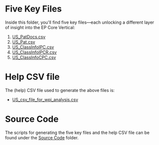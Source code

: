 # Five Key Files
Inside this folder, you'll find five key files—each unlocking a different layer of insight into the EP Core Vertical:
1. [US_PatDocs.csv](https://drive.google.com/file/d/14nVuAJcC2XBnXMHI3MzM3M7zhYJFuKVl/view?usp=sharing)
2. [US_Pat.csv](https://drive.google.com/file/d/114brLOj6gho3DairogZqLURYuAxAl32m/view?usp=sharing)
3. [US_ClassInfoIPC.csv](https://drive.google.com/file/d/1kN7fOpvwUZz3I2Dx4fBoVM0SKUhSNias/view?usp=sharing)
4. [US_ClassInfoIPCR.csv](https://drive.google.com/file/d/1OyTNnFVoI762ituBoS1n7v0kFNjzMB5J/view?usp=sharing)
5. [US_ClassInfoCPC.csv](https://drive.google.com/file/d/1-4uaOCMIJZPVm5fhcqzgI6wK9h46QMj9/view?usp=sharing)

# Help CSV file
The (help) CSV file used to generate the above files is:
- [US_csv_file_for_wpi_analysis.csv](https://drive.google.com/file/d/1Jakgn3t5r7aC8UdmOLy3SXKVl6PHl6KT/view?usp=sharing)

# Source Code
The scripts for generating the five key files and the help CSV file can be found under the [Source Code](https://github.com/cs1msa/WPIplus/tree/main/Collection%20Verticals%20(subsets)/Source%20Code) folder.
